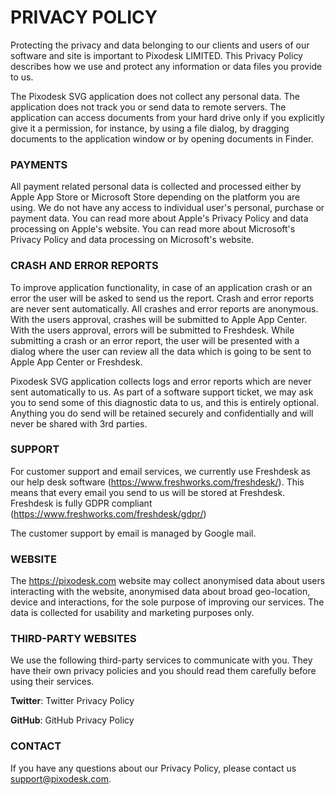 # PRIVACY POLICY

Protecting the privacy and data belonging to our clients and users of our software and site is important to Pixodesk LIMITED. 
This Privacy Policy describes how we use and protect any information or data files you provide to us.


The Pixodesk SVG application does not collect any personal data.
The application does not track you or send data to remote servers.
The application can access documents from your hard drive only if you explicitly give it a permission, for instance, by using a file dialog, by dragging documents to the application window or by opening documents in Finder.

### PAYMENTS

All payment related personal data is collected and processed either by Apple App Store or Microsoft Store depending on the platform you are using.
We do not have any access to individual user's personal, purchase or payment data.
You can read more about Apple's Privacy Policy and data processing on Apple's website.
You can read more about Microsoft's Privacy Policy and data processing on Microsoft's website.


### CRASH AND ERROR REPORTS 

To improve application functionality, in case of an application crash or an error the user will be asked to send us the report.
Crash and error reports are never sent automatically. All crashes and error reports are anonymous.
With the users approval, crashes will be submitted to Apple App Center.
With the users approval, errors will be submitted to Freshdesk.
While submitting a crash or an error report, the user will be presented with a dialog where the user can review all the data which is going to be sent to Apple App Center or Freshdesk.

Pixodesk SVG application collects logs and error reports which are never sent automatically to us.
As part of a software support ticket, we may ask you to send some of this diagnostic data to us, and this is entirely optional. 
Anything you do send will be retained securely and confidentially and will never be shared with 3rd parties.


### SUPPORT

For customer support and email services, we currently use Freshdesk as our help desk software (<https://www.freshworks.com/freshdesk/>). 
This means that every email you send to us will be stored at Freshdesk.
Freshdesk is fully GDPR compliant (<https://www.freshworks.com/freshdesk/gdpr/>)

The customer support by email is managed by Google mail.


### WEBSITE

The <https://pixodesk.com> website may collect anonymised data about users interacting with the website, anonymised data about broad geo-location, device and interactions, for the sole purpose of improving our services.
The data is collected for usability and marketing purposes only.


### THIRD-PARTY WEBSITES

We use the following third-party services to communicate with you. 
They have their own privacy policies and you should read them carefully before using their services.

**Twitter**: Twitter Privacy Policy

**GitHub**: GitHub Privacy Policy

### CONTACT

If you have any questions about our Privacy Policy, please contact us <support@pixodesk.com>.
